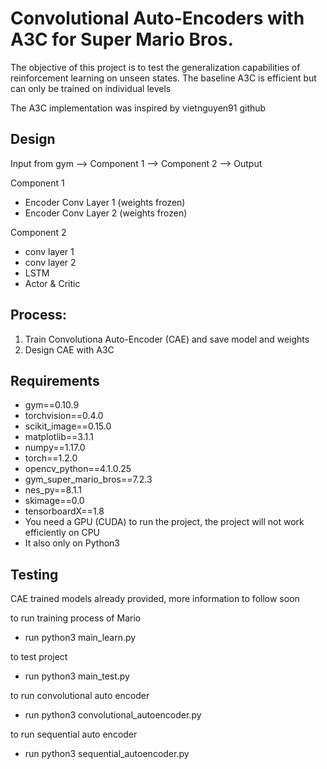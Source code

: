 # Convolutional Auto-Encoders with A3C for Super Mario Bros.

The objective of this project is to test the generalization capabilities of reinforcement learning on unseen states. 
The baseline A3C is efficient but can only be trained on individual levels

The A3C implementation was inspired by vietnguyen91 github


## Design

Input from gym --> Component 1 --> Component 2 --> Output

Component 1
- Encoder Conv Layer 1 (weights frozen)
- Encoder Conv Layer 2 (weights frozen)

Component 2
- conv layer 1
- conv layer 2
- LSTM
- Actor & Critic

## Process:
1) Train Convolutiona Auto-Encoder (CAE) and save model and weights
2) Design CAE with A3C


## Requirements

- gym==0.10.9
- torchvision==0.4.0
- scikit_image==0.15.0
- matplotlib==3.1.1
- numpy==1.17.0
- torch==1.2.0
- opencv_python==4.1.0.25
- gym_super_mario_bros==7.2.3
- nes_py==8.1.1
- skimage==0.0
- tensorboardX==1.8
- You need a GPU (CUDA) to run the project, the project will not work efficiently on CPU
- It also only on Python3

## Testing 

CAE trained models already provided, more information to follow soon

to run training process of Mario
- run python3 main_learn.py

to test project
- run python3 main_test.py

to run convolutional auto encoder
- run python3 convolutional_autoencoder.py

to run sequential auto encoder
- run python3 sequential_autoencoder.py


